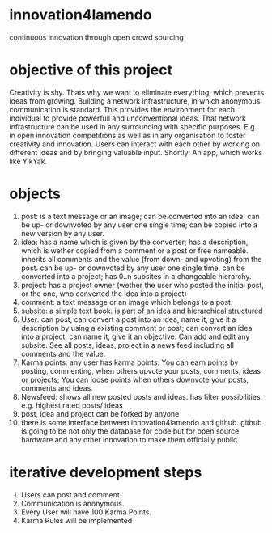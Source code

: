 # innovation4lamendo
continuous innovation through open crowd sourcing
# objective of this project
Creativity is shy. Thats why we want to eliminate everything, which prevents ideas from growing.
Building a network infrastructure, in which anonymous communication is standard. This provides the environment for each individual to provide powerfull and unconventional ideas. That network infrastructure can be used in any surrounding with specific purposes. E.g. in open innovation competitions as well as in any organisation to foster creativity and innovation. Users can interact with each other by working on different ideas and by bringing valuable input. Shortly: An app, which works like YikYak.
# objects
1. post: is a text message or an image; can be converted into an idea; can be up- or downvoted by any user one single time; can be copied into a new version by any user. 
2. idea: has a name which is given by the converter; has a description, which is wether copied from a comment or a post or free nameable. inherits all comments and the value (from down- and upvoting) from the post. can be up- or downvoted by any user one single time. can be converted into a project; has 0..n subsites in a changeable hierarchy.
3. project: has a project owner (wether the user who posted the initial post, or the one, who converted the idea into a project)
4. comment: a text message or an image which belongs to a post.
5. subsite: a simple text book. is part of an idea and hierarchical structured
6. User: can post, can convert a post into an idea, name it, give it a description by using a existing comment or post; can convert an idea into a project, can name it, give it an objective. Can add and edit any subsite. See all posts, ideas, project in a news feed including all comments and the value.
7. Karma points: any user has karma points. You can earn points by posting, commenting, when others upvote your posts, comments, ideas or projects; You can loose points when others downvote your posts, comments and ideas.
8. Newsfeed: shows all new posted posts and ideas. has filter possibilities, e.g. highest rated posts/ ideas
9. post, idea and project can be forked by anyone
10. there is some interface between innovation4lamendo and github. github is going to be not only the database for code but for open source hardware and any other innovation to make them officially public.

# iterative development steps
1. Users can post and comment.
2. Communication is anonymous.
3. Every User will have 100 Karma Points.
4. Karma Rules will be implemented
